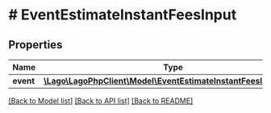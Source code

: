 # # EventEstimateInstantFeesInput

## Properties

Name | Type | Description | Notes
------------ | ------------- | ------------- | -------------
**event** | [**\Lago\LagoPhpClient\Model\EventEstimateInstantFeesInputEvent**](EventEstimateInstantFeesInputEvent.md) |  |

[[Back to Model list]](../../README.md#models) [[Back to API list]](../../README.md#endpoints) [[Back to README]](../../README.md)
